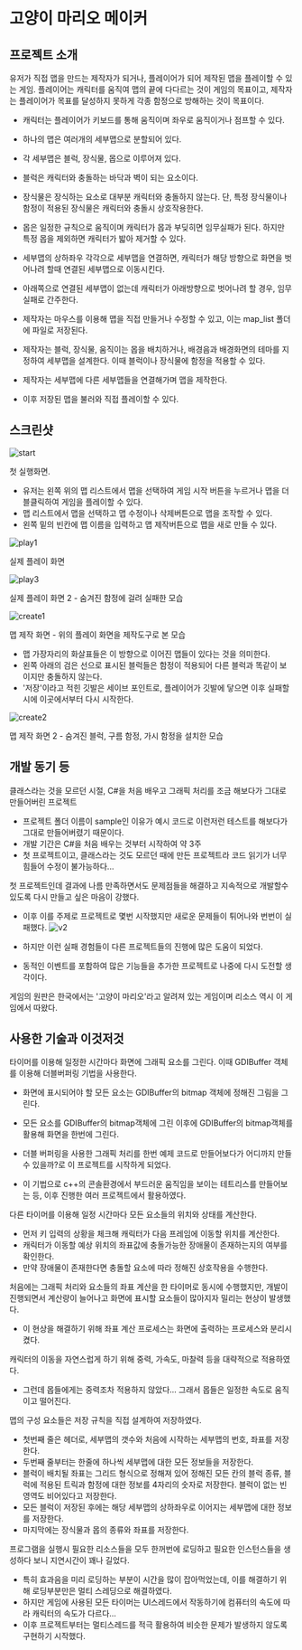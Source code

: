 # 고양이 마리오 메이커

프로젝트 소개
----------------

유저가 직접 맵을 만드는 제작자가 되거나, 플레이어가 되어 제작된 맵을 플레이할 수 있는 게임. 
플레이어는 캐릭터를 움직여 맵의 끝에 다다르는 것이 게임의 목표이고, 제작자는 플레이어가 목표를 달성하지 못하게 각종 함정으로 방해하는 것이 목표이다.

- 캐릭터는 플레이어가 키보드를 통해 움직이며 좌우로 움직이거나 점프할 수 있다.

- 하나의 맵은 여러개의 세부맵으로 분할되어 있다.
- 각 세부맵은 블럭, 장식물, 몹으로 이루어져 있다. 
- 블럭은 캐릭터와 충돌하는 바닥과 벽이 되는 요소이다.
- 장식물은 장식하는 요소로 대부분 캐릭터와 충돌하지 않는다. 단, 특정 장식물이나 함정이 적용된 장식물은 캐릭터와 충돌시 상호작용한다.
- 몹은 일정한 규칙으로 움직이며 캐릭터가 몹과 부딪히면 임무실패가 된다. 하지만 특정 몹을 제외하면 캐릭터가 밟아 제거할 수 있다.
- 세부맵의 상하좌우 각각으로 세부맵을 연결하면, 캐릭터가 해당 방향으로 화면을 벗어나려 할때 연결된 세부맵으로 이동시킨다.
- 아래쪽으로 연결된 세부맵이 없는데 캐릭터가 아래방향으로 벗어나려 할 경우, 임무실패로 간주한다.

- 제작자는 마우스를 이용해 맵을 직접 만들거나 수정할 수 있고, 이는 map_list 폴더에 파일로 저장된다.
- 제작자는 블럭, 장식물, 움직이는 몹을 배치하거나, 배경음과 배경화면의 테마를 지정하여 세부맵을 설계한다. 이때 블럭이나 장식물에 함정을 적용할 수 있다.
- 제작자는 세부맵에 다른 세부맵들을 연결해가며 맵을 제작한다.
- 이후 저장된 맵을 불러와 직접 플레이할 수 있다.


스크린샷
---------------
![start](./sample_images/start.JPG)

첫 실행화면. 
- 유저는 왼쪽 위의 맵 리스트에서 맵을 선택하여 게임 시작 버튼을 누르거나 맵을 더블클릭하여 게임을 플레이할 수 있다.
- 맵 리스트에서 맵을 선택하고 맵 수정이나 삭제버튼으로 맵을 조작할 수 있다.
- 왼쪽 밑의 빈칸에 맵 이름을 입력하고 맵 제작버튼으로 맵을 새로 만들 수 있다.

![play1](./sample_images/playing1.JPG)

실제 플레이 화면

![play3](./sample_images/playing3.png)

실제 플레이 화면 2 - 숨겨진 함정에 걸려 실패한 모습

![create1](./sample_images/create_map3.JPG)

맵 제작 화면 - 위의 플레이 화면을 제작도구로 본 모습
- 맵 가장자리의 화살표들은 이 방향으로 이어진 맵들이 있다는 것을 의미한다.
- 왼쪽 아래의 검은 선으로 표시된 블럭들은 함정이 적용되어 다른 블럭과 똑같이 보이지만 충돌하지 않는다.
- '저장'이라고 적힌 깃발은 세이브 포인트로, 플레이어가 깃발에 닿으면 이후 실패할 시에 이곳에서부터 다시 시작한다.

![create2](./sample_images/create_map4.JPG)

맵 제작 화면 2 - 숨겨진 블럭, 구름 함정, 가시 함정을 설치한 모습


개발 동기 등
-----------------

클래스라는 것을 모르던 시절, C#을 처음 배우고 그래픽 처리를 조금 해보다가 그대로 만들어버린 프로젝트
 - 프로젝트 폴더 이름이 sample인 이유가 예시 코드로 이런저런 테스트를 해보다가 그대로 만들어버렸기 때문이다.
 - 개발 기간은 C#을 처음 배우는 것부터 시작하여 약 3주
 - 첫 프로젝트이고, 클래스라는 것도 모르던 때에 만든 프로젝트라 코드 읽기가 너무 힘들어 수정이 불가능하다...

첫 프로젝트인데 결과에 나름 만족하면서도 문제점들을 해결하고 지속적으로 개발할수 있도록 다시 만들고 싶은 마음이 강했다.
- 이후 이를 주제로 프로젝트로 몇번 시작했지만 새로운 문제들이 튀어나와 번번이 실패했다.
![v2](./sample_images/v2_sample.JPG)

- 하지만 이런 실패 경험들이 다른 프로젝트들의 진행에 많은 도움이 되었다.
- 동적인 이벤트를 포함하여 많은 기능들을 추가한 프로젝트로 나중에 다시 도전할 생각이다.

게임의 원판은 한국에서는 '고양이 마리오'라고 알려져 있는 게임이며 리소스 역시 이 게임에서 따왔다.


사용한 기술과 이것저것
-----------------

타이머를 이용해 일정한 시간마다 화면에 그래픽 요소를 그린다. 이때 GDIBuffer 객체를 이용해 더블버퍼링 기법을 사용한다.
- 화면에 표시되어야 할 모든 요소는 GDIBuffer의 bitmap 객체에 정해진 그림을 그린다.
- 모든 요소를 GDIBuffer의 bitmap객체에 그린 이후에 GDIBuffer의 bitmap객체를 활용해 화면을 한번에 그린다.

- 더블 버퍼링을 사용한 그래픽 처리를 한번 예제 코드로 만들어보다가 어디까지 만들 수 있을까?로 이 프로젝트를 시작하게 되었다.
- 이 기법으로 c++의 콘솔환경에서 부드러운 움직임을 보이는 테트리스를 만들어보는 등, 이후 진행한 여러 프로젝트에서 활용하였다.

다른 타이머를 이용해 일정 시간마다 모든 요소들의 위치와 상태를 계산한다.
- 먼저 키 입력의 상황을 체크해 캐릭터가 다음 프레임에 이동할 위치를 계산한다.
- 캐릭터가 이동할 예상 위치의 좌표값에 충돌가능한 장애물이 존재하는지의 여부를 확인한다.
- 만약 장애물이 존재한다면 충돌할 요소에 따라 정해진 상호작용을 수행한다.

처음에는 그래픽 처리와 요소들의 좌표 계산을 한 타이머로 동시에 수행했지만, 개발이 진행되면서 계산량이 늘어나고 화면에 표시할 요소들이 많아지자 밀리는 현상이 발생했다.
- 이 현상을 해결하기 위해 좌표 계산 프로세스는 화면에 출력하는 프로세스와 분리시켰다.

캐릭터의 이동을 자연스럽게 하기 위해 중력, 가속도, 마찰력 등을 대략적으로 적용하였다.
- 그런데 몹들에게는 중력조차 적용하지 않았다... 그래서 몹들은 일정한 속도로 움직이고 떨어진다.

맵의 구성 요소들은 저장 규칙을 직접 설계하여 저장하였다.
- 첫번째 줄은 헤더로, 세부맵의 갯수와 처음에 시작하는 세부맵의 번호, 좌표를 저장한다.
- 두번째 줄부터는 한줄에 하나씩 세부맵에 대한 모든 정보들을 저장한다.
- 블럭이 배치될 좌표는 그리드 형식으로 정해져 있어 정해진 모든 칸의 블럭 종류, 블럭에 적용된 트릭과 함정에 대한 정보를 4자리의 숫자로 저장한다. 블럭이 없는 빈 영역도 비어있다고 저장한다.
- 모든 블럭이 저장된 후에는 해당 세부맵의 상하좌우로 이어지는 세부맵에 대한 정보를 저장한다.
- 마지막에는 장식물과 몹의 종류와 좌표를 저장한다.


프로그램을 실행시 필요한 리소스들을 모두 한꺼번에 로딩하고 필요한 인스턴스들을 생성하다 보니 지연시간이 꽤나 길었다.
- 특히 효과음을 미리 로딩하는 부분이 시간을 많이 잡아먹었는데, 이를 해결하기 위해 로딩부분만은 멀티 스레딩으로 해결하였다.
- 하지만 게임에 사용된 모든 타이머는 UI스레드에서 작동하기에 컴퓨터의 속도에 따라 캐릭터의 속도가 다르다...
- 이후 프로젝트부터는 멀티스레드를 적극 활용하여 비슷한 문제가 발생하지 않도록 구현하기 시작했다.
